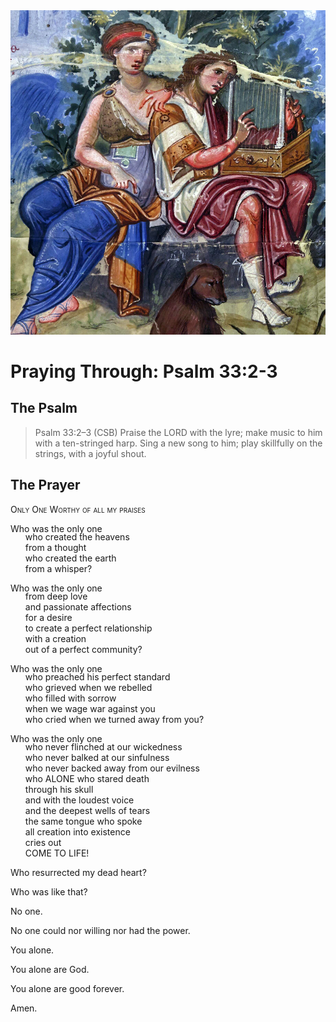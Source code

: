 <img class="intro-right" src="../images/art-paris-psalter.jpg">

<style>
  li {list-style-type: none;}
  p + ul {
    margin-top: -18px;
}
</style>

# Praying Through: Psalm 33:2-3

## The Psalm

>Psalm 33:2–3 (CSB)   Praise the LORD with the lyre; make music to him with a ten-stringed harp. Sing a new song to him; play skillfully on the strings, with a joyful shout.

## The Prayer

<div style="font-variant: small-caps;">
Only One Worthy of all my praises
</div>

Who was the only one
* who created the heavens
* from a thought
* who created the earth
* from a whisper?

Who was the only one
* from deep love
* and passionate affections
* for a desire
* to create a perfect relationship
* with a creation
* out of a perfect community?

Who was the only one
* who preached his perfect standard
* who grieved when we rebelled
* who filled with sorrow
*  when we wage war against you
* who cried when we turned away from you?

Who was the only one
* who never flinched at our wickedness
* who never balked at our sinfulness
* who never backed away from our evilness
* who ALONE who stared death
*  through his skull
*  and with the loudest voice
*  and the deepest wells of tears
*  the same tongue who spoke
*  all creation into existence
*  cries out
*  COME TO LIFE!

Who resurrected my dead heart?

Who was like that?

No one.

No one could nor willing nor had the power.

You alone.

You alone are God.

You alone are good forever.

Amen.
